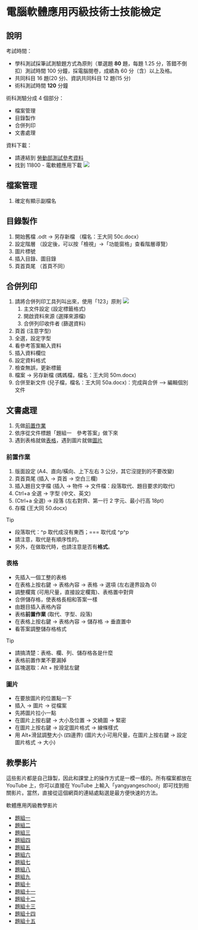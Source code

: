 # 電腦軟體應用丙級技術士技能檢定

## 說明

考試時間：

- 學科測試採筆試測驗題方式為原則（單選題 **80** 題，每題 1.25 分，答錯不倒扣）測試時間 100 分鐘，採電腦閱卷，成績為 60 分（含）以上及格。
- 共同科目 16 題(20 分)、資訊共同科目 12 題(15 分)
- 術科測試時間 **120** 分鐘

術科測驗分成 4 個部分：

- 檔案管理
- 目錄製作
- 合併列印
- 文書處理

資料下載：

- 請連結到 [勞動部測試參考資料](https://techbank.wdasec.gov.tw/owInform/TestReferData.aspx)
- 找到 11800 - 電軟體應用下載
  ![](https://i.imgur.com/pyOoZwo.png)

## 檔案管理

1. 確定有顯示副檔名

## 目錄製作

1. 開始舊檔 .odt → 另存新檔 （檔名：王大同 50c.docx）
2. 設定階層 （設定後，可以按「檢視」→「功能窗格」查看階層導覽）
3. 圖片標號
4. 插入目錄、圖目錄
5. 頁首頁尾 （首頁不同）

## 合併列印

1. 請將合併列印工具列叫出來，使用「123」原則
   ![](https://i.imgur.com/PTMMtpX.png)
   1. 主文件設定 (設定標籤格式)
   2. 開啟資料來源 (選擇來源檔)
   3. 合併列印收件者 (篩選資料)
2. 頁首 (注意字型)
3. 全選，設定字型
4. 看參考答案輸入資料
5. 插入資料欄位
6. 設定資料格式
7. 檢查無誤，更新標籤
8. 檔案 → 另存新檔 (媽媽檔，檔名：王大同 50m.docx)
9. 合併至新文件 (兒子檔，檔名：王大同 50a.docx)：完成與合併 –> 編輯個別文件

## 文書處理

1. 先做[前置作業](#前置作業)
2. 依序從文件標題「題組一　參考答案」做下來
3. 遇到表格就做[表格](#表格)，遇到圖片就做[圖片](#圖片)

### 前置作業

1. 版面設定 (A4、直向/橫向、上下左右 3 公分，其它沒提到的不要改變)
2. 頁首頁尾 (插入 → 頁首 → 空白三欄)
3. 插入題目文字檔 (插入 → 物件 → 文件檔：段落取代、題目要求的取代)
4. Ctrl+a 全選 → 字型 (中文、英文)
5. (Ctrl+a 全選) → 段落 (左右對齊、第一行 2 字元、最小行高 18pt)
6. 存檔 (王大同 50.docx)

> [!tip]
>
> - 段落取代：^p 取代成沒有東西；=== 取代成 \^p^p
> - 請注意，取代是有順序性的。
> - 另外，在做取代時，也請注意是否有**格式**。

### 表格

- 先插入一個工整的表格
- 在表格上按右鍵 → 表格內容 → 表格 → 選項 (左右邊界設為 0)
- 調整欄寬 (可用尺量，直接設定欄寬)、表格置中對齊
- 合併儲存格，使表格長相和答案一樣
- 由題目插入表格內容
- 表格**前置作業** (取代、字型、段落)
- 在表格上按右鍵 → 表格內容 → 儲存格 → 垂直置中
- 看答案調整儲存格格式

> [!tip]
>
> - 請搞清楚：表格、欄、列、儲存格各是什麼
> - 表格前置作業不要漏掉
> - 區塊選取：Alt + 按滑鼠左鍵

### 圖片

- 在要放圖片的位置點一下
- 插入 → 圖片 → 從檔案
- 先將圖片拉小一點
- 在圖片上按右鍵 → 大小及位置 → 文繞圖 → 緊密
- 在圖片上按右鍵 → 設定圖片格式 → 線條樣式
- 用 Alt+滑鼠調整大小 (四邊界) (圖片大小可用尺量，在圖片上按右鍵 → 設定圖片格式 → 大小)

## 教學影片

這些影片都是自己錄製，因此和課堂上的操作方式是一模一樣的。所有檔案都放在 YouTube 上，你可以直接在 YouTube 上輸入「yangyangeschool」即可找到相關影片。當然，直接從這個網頁的連結處點選是最方便快速的方法。

軟體應用丙級教學影片

- [題組一](http://www.youtube.com/playlist?list=PLcEm9lBAgt1yjGnlh03S4TAPDT832ZADG)
- [題組二](http://www.youtube.com/playlist?list=PLcEm9lBAgt1xYA3W1rXHmx_ClHNh8KIUj)
- [題組三](http://www.youtube.com/playlist?list=PLcEm9lBAgt1xqsoEtBPRDgjH3_jwZTlMC)
- [題組四](http://www.youtube.com/playlist?list=PLcEm9lBAgt1wrAze3s6edXEnlNVrEqg5r)
- [題組五](http://www.youtube.com/playlist?list=PLcEm9lBAgt1z_hjzg8N9lXw5TZGgwldFv)
- [題組六](http://www.youtube.com/playlist?list=PLcEm9lBAgt1yTv7SLTps_hQnNfqc522z6)
- [題組七](http://www.youtube.com/playlist?list=PLcEm9lBAgt1yFvt6Bg9NQHQIIIMBXI_9H)
- [題組八](http://www.youtube.com/playlist?list=PLcEm9lBAgt1wlMrSr1GrzmMJWLji2XMh0)
- [題組九](http://www.youtube.com/playlist?list=PLcEm9lBAgt1yiLMGIVgMWjOZeWzOU_uQg)
- [題組十](https://www.youtube.com/playlist?list=PLcEm9lBAgt1wgG948vuIwG9b5cGwXMsS-)
- [題組十一](http://www.youtube.com/playlist?list=PLcEm9lBAgt1xz3m01eEVnFKHbZ2s_XBGF)
- [題組十二](http://www.youtube.com/playlist?list=PLcEm9lBAgt1wobNwJW44I9fVkaDABZmcY)
- [題組十三](http://www.youtube.com/playlist?list=PLcEm9lBAgt1xoKy7lMysi92QFls_Mg7De)
- [題組十四](http://www.youtube.com/playlist?list=PLcEm9lBAgt1yz0P3xjwjL4LWX5I55-KPm)
- [題組十五](http://www.youtube.com/playlist?list=PLcEm9lBAgt1w_vY2z3GB3FufTsTE6zliS)
